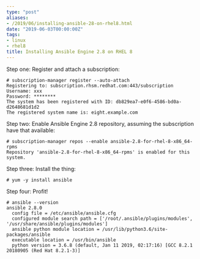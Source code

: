 ```yaml
---
type: "post"
aliases:
- /2019/06/installing-ansible-28-on-rhel8.html
date: "2019-06-03T00:00:00Z"
tags:
- linux
- rhel8
title: Installing Ansible Engine 2.8 on RHEL 8
---
```


Step one: Register and attach a subscription:

    # subscription-manager register --auto-attach
    Registering to: subscription.rhsm.redhat.com:443/subscription
    Username: xxx
    Password: ********
    The system has been registered with ID: db829ea7-e0f6-4586-bd0a-d2648681d1d2
    The registered system name is: eight.example.com

Step two: Enable Ansible Engine 2.8 repository, assuming the subscription have that available:

    # subscription-manager repos --enable ansible-2.8-for-rhel-8-x86_64-rpms
    Repository 'ansible-2.8-for-rhel-8-x86_64-rpms' is enabled for this system.

Step three: Install the thing:

    # yum -y install ansible

Step four: Profit!

    # ansible --version
    ansible 2.8.0
      config file = /etc/ansible/ansible.cfg
      configured module search path = ['/root/.ansible/plugins/modules', '/usr/share/ansible/plugins/modules']
      ansible python module location = /usr/lib/python3.6/site-packages/ansible
      executable location = /usr/bin/ansible
      python version = 3.6.8 (default, Jan 11 2019, 02:17:16) [GCC 8.2.1 20180905 (Red Hat 8.2.1-3)]


